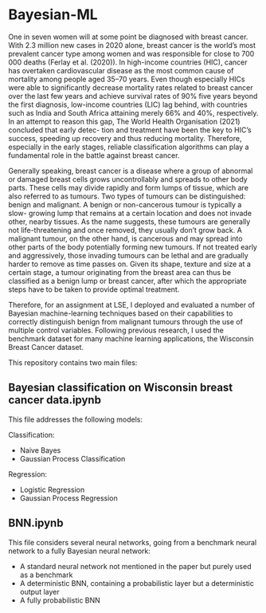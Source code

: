 # Bayesian-ML
One in seven women will at some point be diagnosed with breast cancer. With 2.3 million new cases in 2020 alone, breast cancer is the world’s most prevalent cancer type among women and was responsible for close to 700 000 deaths (Ferlay et al. (2020)). In high-income countries (HIC), cancer has overtaken cardiovascular disease as the most common cause of mortality among people aged 35–70 years. Even though especially HICs were able to significantly decrease mortality rates related to breast cancer over the last few years and achieve survival rates of 90% five years beyond the first diagnosis, low-income countries (LIC) lag behind, with countries such as India and South Africa attaining merely 66% and 40%, respectively. In an attempt to reason this gap, The World Health Organisation (2021) concluded that early detec- tion and treatment have been the key to HIC’s success, speeding up recovery and thus reducing mortality. Therefore, especially in the early stages, reliable classification algorithms can play a fundamental role in the battle against breast cancer.

Generally speaking, breast cancer is a disease where a group of abnormal or damaged breast cells grows uncontrollably and spreads to other body parts. These cells may divide rapidly and form lumps of tissue, which are also referred to as tumours. Two types of tumours can be distinguished: benign and malignant. A benign or non-cancerous tumour is typically a slow- growing lump that remains at a certain location and does not invade other, nearby tissues. As the name suggests, these tumours are generally not life-threatening and once removed, they usually don’t grow back. A malignant tumour, on the other hand, is cancerous and may spread into other parts of the body potentially forming new tumours. If not treated early and aggressively, those invading tumours can be lethal and are gradually harder to remove as time passes on. Given its shape, texture and size at a certain stage, a tumour originating from the breast area can thus be classified as a benign lump or breast cancer, after which the appropriate steps have to be taken to provide optimal treatment.

Therefore, for an assignment at LSE, I deployed and evaluated a number of Bayesian machine-learning techniques based on their capabilities to correctly distinguish benign from malignant tumours through the use of multiple control variables. Following previous research, I used the benchmark dataset for many machine learning applications, the Wisconsin Breast Cancer dataset. 

This repository contains two main files: 

## Bayesian classification on Wisconsin breast cancer data.ipynb 

This file addresses the following models:

Classification:

- Naive Bayes
- Gaussian Process Classification

Regression:

- Logistic Regression
- Gaussian Process Regression

## BNN.ipynb

This file considers several neural networks, going from a benchmark neural network to a fully Bayesian neural network:

- A standard neural network not mentioned in the paper but purely used as a benchmark
- A deterministic BNN, containing a probabilistic layer but a deterministic output layer
- A fully probabilistic BNN

